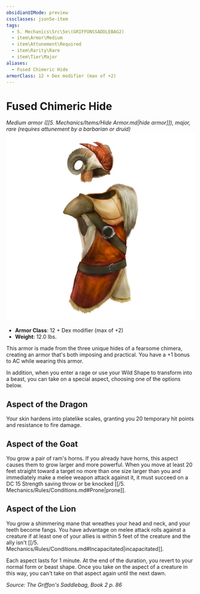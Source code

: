 ```yaml
---
obsidianUIMode: preview
cssclasses: json5e-item
tags:
  - 5. Mechanics\Src\5e\(GRIFFONSSADDLEBAG2)
  - item\Armor\Medium
  - item\Attunement\Required
  - item\Rarity\Rare
  - item\Tier\Major
aliases:
  - Fused Chimeric Hide
armorClass: 12 + Dex modifier (max of +2)
---
```

# Fused Chimeric Hide
*Medium armor ([[5. Mechanics/Items/Hide Armor.md\|hide armor]]), major, rare (requires attunement by a barbarian or druid)*  
![](https://raw.githubusercontent.com/TheGiddyLimit/homebrew-img/main/img/GriffonsSaddlebag2/Items/Fused-Chimeric-Hide.webp#right)  

- **Armor Class**: 12 + Dex modifier (max of +2)
- **Weight**: 12.0 lbs.

This armor is made from the three unique hides of a fearsome chimera, creating an armor that's both imposing and practical. You have a +1 bonus to AC while wearing this armor.

In addition, when you enter a rage or use your Wild Shape to transform into a beast, you can take on a special aspect, choosing one of the options below.

## Aspect of the Dragon

Your skin hardens into platelike scales, granting you 20 temporary hit points and resistance to fire damage.

## Aspect of the Goat

You grow a pair of ram's horns. If you already have horns, this aspect causes them to grow larger and more powerful. When you move at least 20 feet straight toward a target no more than one size larger than you and immediately make a melee weapon attack against it, it must succeed on a DC 15 Strength saving throw or be knocked [[/5. Mechanics/Rules/Conditions.md#Prone\|prone]].

## Aspect of the Lion

You grow a shimmering mane that wreathes your head and neck, and your teeth become fangs. You have advantage on melee attack rolls against a creature if at least one of your allies is within 5 feet of the creature and the ally isn't [[/5. Mechanics/Rules/Conditions.md#Incapacitated\|incapacitated]].

Each aspect lasts for 1 minute. At the end of the duration, you revert to your normal form or beast shape. Once you take on the aspect of a creature in this way, you can't take on that aspect again until the next dawn.

*Source: The Griffon's Saddlebag, Book 2 p. 86*
